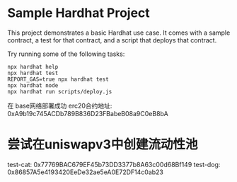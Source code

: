 # Sample Hardhat Project

This project demonstrates a basic Hardhat use case. It comes with a sample contract, a test for that contract, and a script that deploys that contract.

Try running some of the following tasks:

```shell
npx hardhat help
npx hardhat test
REPORT_GAS=true npx hardhat test
npx hardhat node
npx hardhat run scripts/deploy.js
```

在 base网络部署成功
erc20合约地址: 0xA9b19c745ACDb789B836D23FBabeB08a9C0eB8bA

# 尝试在uniswapv3中创建流动性池
test-cat: 0x77769BAC679EF45b73DD3377b8A63c00d68Bf149
test-dog: 0x86857A5e4193420EeDe32ae5eA0E72DF14c0ab23
